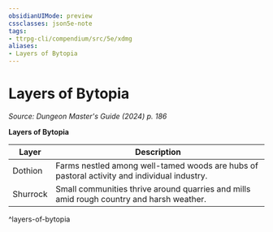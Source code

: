```yaml
---
obsidianUIMode: preview
cssclasses: json5e-note
tags:
- ttrpg-cli/compendium/src/5e/xdmg
aliases:
- Layers of Bytopia
---
```

# Layers of Bytopia
*Source: Dungeon Master's Guide (2024) p. 186* 

**Layers of Bytopia**

| Layer | Description |
|-------|-------------|
| Dothion | Farms nestled among well-tamed woods are hubs of pastoral activity and individual industry. |
| Shurrock | Small communities thrive around quarries and mills amid rough country and harsh weather. |
^layers-of-bytopia